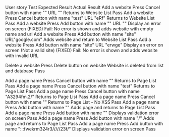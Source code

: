 User story		Test						 				  Expected Result			         Actual Result
Add a website           Press Cancel button with name "" URL ""            				  Returns to Website List                       Pass
Add a website           Press Cancel button with name "test" URL "eRf"     				  Returns to Website List                       Pass
Add a website		Press Add button with name "" URL ""           					  Display an error on screen                    (FIXED) Fail: No error is shown and adds website with empty name and url
Add a website		Press Add button with name "site" URL"google.com"  				  Adds website and return to Website List       Pass
Add a website           Press Add button with name "site" URL "erwge"      				  Display an error on screen (Not a valid site) (FIXED) Fail: No error is shown and adds website with invalid URL


Delete a website        Press Delete button on website                     				  Website is deleted from list and database     Pass

Add a page name         Press Cancel button with name ""                   				  Returns to Page List                          Pass
Add a page name         Press Cancel button with name "test"               				  Returns to Page List                          Pass
Add a page name         Press Cancel button with name "A3294fm.2/"        				  Returns to Page List                          Pass
Add a page name         Press Cancel button with name "<script>alert(document.cookie);</script>"          Returns to Page List - No XSS                 Pass
Add a page name		Press Add button with name "<script>alert(document.cookie);</script>"             Adds page and returns to Page List            Pass
Add a page name         Press Add button with name ""                                                     Displays validation error on screen           Pass
Add a page name         Press Add button with name "/"                                                    Adds page and returns to Page List            Pass 
Add a page name         Press Add button with name ":::fwekrm324r3/////23f/"                              Displays validation error on screen           Pass

